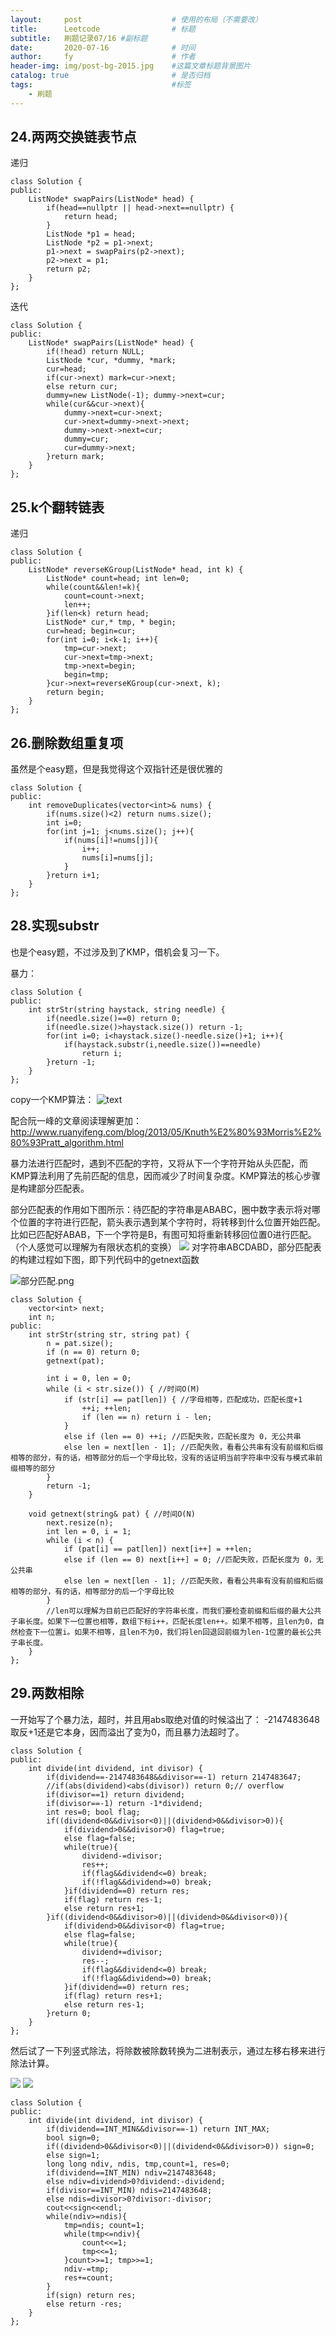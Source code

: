 ```yaml
---
layout:     post   				    # 使用的布局（不需要改）
title:      Leetcode 				# 标题 
subtitle:   刷题记录07/16 #副标题
date:       2020-07-16 				# 时间
author:     fy 						# 作者
header-img: img/post-bg-2015.jpg 	#这篇文章标题背景图片
catalog: true 						# 是否归档
tags:								#标签
    - 刷题
---
```

## 24.两两交换链表节点
递归
```
class Solution {
public:
    ListNode* swapPairs(ListNode* head) {
        if(head==nullptr || head->next==nullptr) {
            return head;
        }
        ListNode *p1 = head;
        ListNode *p2 = p1->next;
        p1->next = swapPairs(p2->next);
        p2->next = p1;
        return p2;
    }
};
```
迭代
```
class Solution {
public:
    ListNode* swapPairs(ListNode* head) {
        if(!head) return NULL;
        ListNode *cur, *dummy, *mark;
        cur=head;
        if(cur->next) mark=cur->next;
        else return cur;
        dummy=new ListNode(-1); dummy->next=cur;
        while(cur&&cur->next){
            dummy->next=cur->next;
            cur->next=dummy->next->next;
            dummy->next->next=cur;
            dummy=cur;
            cur=dummy->next;
        }return mark;
    }
};
```
## 25.k个翻转链表
递归
```
class Solution {
public:
    ListNode* reverseKGroup(ListNode* head, int k) {
        ListNode* count=head; int len=0;
        while(count&&len!=k){
            count=count->next;
            len++;
        }if(len<k) return head;
        ListNode* cur,* tmp, * begin;
        cur=head; begin=cur;
        for(int i=0; i<k-1; i++){
            tmp=cur->next;
            cur->next=tmp->next;
            tmp->next=begin;
            begin=tmp;
        }cur->next=reverseKGroup(cur->next, k);
        return begin;
    }
};
```
## 26.删除数组重复项
虽然是个easy题，但是我觉得这个双指针还是很优雅的
```
class Solution {
public:
    int removeDuplicates(vector<int>& nums) {
        if(nums.size()<2) return nums.size();
        int i=0;
        for(int j=1; j<nums.size(); j++){
            if(nums[i]!=nums[j]){
                i++;
                nums[i]=nums[j];
            }
        }return i+1;
    }
};
```
## 28.实现substr
也是个easy题，不过涉及到了KMP，借机会复习一下。

暴力：
```
class Solution {
public:
    int strStr(string haystack, string needle) {
        if(needle.size()==0) return 0;
        if(needle.size()>haystack.size()) return -1;
        for(int i=0; i<haystack.size()-needle.size()+1; i++){
            if(haystack.substr(i,needle.size())==needle)
                return i;
        }return -1;
    }
};
```



copy一个KMP算法：
![text](https://pic.leetcode-cn.com/24b5d2008b6979741e3406c549355c51e2637022682c1d29ff61aabaa67676ca-file_1568963023083)

配合阮一峰的文章阅读理解更加：http://www.ruanyifeng.com/blog/2013/05/Knuth%E2%80%93Morris%E2%80%93Pratt_algorithm.html

暴力法进行匹配时，遇到不匹配的字符，又将从下一个字符开始从头匹配，而KMP算法利用了先前匹配的信息，因而减少了时间复杂度。KMP算法的核心步骤是构建部分匹配表。

部分匹配表的作用如下图所示：待匹配的字符串是ABABC，圈中数字表示将对哪个位置的字符进行匹配，箭头表示遇到某个字符时，将转移到什么位置开始匹配。比如已匹配好ABAB，下一个字符是B，有图可知将重新转移回位置0进行匹配。（个人感觉可以理解为有限状态机的变换）
![](https://pic.leetcode-cn.com/2c6f7637f9847df2a8250f8290a660d0f57c9139fca7fd8c3b874b101d4a0d61-file_1568963023128)
对字符串ABCDABD，部分匹配表的构建过程如下图，即下列代码中的getnext函数

![部分匹配.png](https://img-blog.csdn.net/20140725231726921)
```
class Solution {
    vector<int> next;
    int n;
public:
    int strStr(string str, string pat) {
        n = pat.size();
        if (n == 0) return 0;
        getnext(pat);

        int i = 0, len = 0;
        while (i < str.size()) { //时间O(M)
            if (str[i] == pat[len]) { //字母相等，匹配成功，匹配长度+1
                ++i; ++len;
                if (len == n) return i - len;
            }
            else if (len == 0) ++i; //匹配失败，匹配长度为 0，无公共串
            else len = next[len - 1]; //匹配失败，看看公共串有没有前缀和后缀相等的部分，有的话，相等部分的后一个字母比较，没有的话证明当前字符串中没有与模式串前缀相等的部分
        }
        return -1;
    }

    void getnext(string& pat) { //时间O(N)
        next.resize(n);
        int len = 0, i = 1;
        while (i < n) {
            if (pat[i] == pat[len]) next[i++] = ++len;
            else if (len == 0) next[i++] = 0; //匹配失败，匹配长度为 0，无公共串
            else len = next[len - 1]; //匹配失败，看看公共串有没有前缀和后缀相等的部分，有的话，相等部分的后一个字母比较
        }
        //len可以理解为目前已匹配好的字符串长度，而我们要检查前缀和后缀的最大公共子串长度。如果下一位置也相等，数组下标i++，匹配长度len++。如果不相等，且len为0，自然检查下一位置i。如果不相等，且len不为0，我们将len回退回前缀为len-1位置的最长公共子串长度。
    }
};
```

## 29.两数相除
一开始写了个暴力法，超时，并且用abs取绝对值的时候溢出了：
-2147483648取反+1还是它本身，因而溢出了变为0，而且暴力法超时了。

```
class Solution {
public:
    int divide(int dividend, int divisor) {
        if(dividend==-2147483648&&divisor==-1) return 2147483647;
        //if(abs(dividend)<abs(divisor)) return 0;// overflow
        if(divisor==1) return dividend;
        if(divisor==-1) return -1*dividend;
        int res=0; bool flag;
        if((dividend<0&&divisor<0)||(dividend>0&&divisor>0)){
            if(dividend>0&&divisor>0) flag=true;
            else flag=false;
            while(true){
                dividend-=divisor;
                res++;
                if(flag&&dividend<=0) break;
                if(!flag&&dividend>=0) break;
            }if(dividend==0) return res;
            if(flag) return res-1;
            else return res+1;
        }if((dividend<0&&divisor>0)||(dividend>0&&divisor<0)){
            if(dividend>0&&divisor<0) flag=true;
            else flag=false;
            while(true){
                dividend+=divisor;
                res--;
                if(flag&&dividend<=0) break;
                if(!flag&&dividend>=0) break;
            }if(dividend==0) return res;
            if(flag) return res+1;
            else return res-1;
        }return 0;
    }
};
```
然后试了一下列竖式除法，将除数被除数转换为二进制表示，通过左移右移来进行除法计算。

![](https://pic.leetcode-cn.com/06d1587045a44cafe8be84000aeced19cfc27ea09aabd8df3a89de6c5d2d8d7d-2019-07-01%2019-26-57%E5%B1%8F%E5%B9%95%E6%88%AA%E5%9B%BE.png)
![](https://pic.leetcode-cn.com/b0b567805574f94e215153555d7bed5c3de04f3555bbae0e9c767afaf421d13d-2019-07-01%2019-26-02%E5%B1%8F%E5%B9%95%E6%88%AA%E5%9B%BE.png)
```
class Solution {
public:
    int divide(int dividend, int divisor) {
        if(dividend==INT_MIN&&divisor==-1) return INT_MAX;
        bool sign=0;
        if((dividend>0&&divisor<0)||(dividend<0&&divisor>0)) sign=0;
        else sign=1;
        long long ndiv, ndis, tmp,count=1, res=0;
        if(dividend==INT_MIN) ndiv=2147483648;
        else ndiv=dividend>0?dividend:-dividend;
        if(divisor==INT_MIN) ndis=2147483648;
        else ndis=divisor>0?divisor:-divisor;
        cout<<sign<<endl;
        while(ndiv>=ndis){
            tmp=ndis; count=1;
            while(tmp<=ndiv){
                count<<=1;
                tmp<<=1;
            }count>>=1; tmp>>=1;
            ndiv-=tmp;
            res+=count;
        }
        if(sign) return res;
        else return -res;
    }
};
```